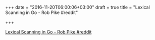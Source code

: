+++
date = "2016-11-20T06:00:06+03:00"
draft = true
title = "Lexical Scanning in Go - Rob Pike  #reddit"

+++

<p><a href="https://t.co/xvBujTsxRN">Lexical Scanning in Go - Rob Pike  #reddit</a></p>
